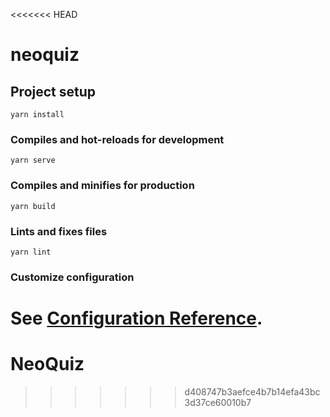<<<<<<< HEAD
# neoquiz

## Project setup
```
yarn install
```

### Compiles and hot-reloads for development
```
yarn serve
```

### Compiles and minifies for production
```
yarn build
```

### Lints and fixes files
```
yarn lint
```

### Customize configuration
See [Configuration Reference](https://cli.vuejs.org/config/).
=======
# NeoQuiz
>>>>>>> d408747b3aefce4b7b14efa43bc3d37ce60010b7
